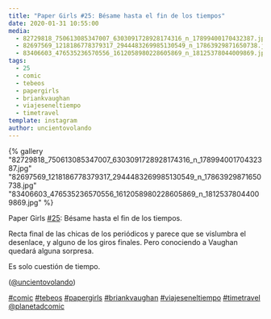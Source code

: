 ```yaml
---
title: "Paper Girls #25: Bésame hasta el fin de los tiempos"
date: 2020-01-31 10:55:00
media: 
  - 82729818_750613085347007_6303091728928174316_n_17899400170432387.jpg
  - 82697569_1218186778379317_2944483269985130549_n_17863929871650738.jpg
  - 83406603_476535236570556_1612058980228605869_n_18125378044009869.jpg
tags: 
  - 25
  - comic
  - tebeos
  - papergirls
  - briankvaughan
  - viajeseneltiempo
  - timetravel
template: instagram
author: uncientovolando
---
```


{% gallery "82729818_750613085347007_6303091728928174316_n_17899400170432387.jpg" "82697569_1218186778379317_2944483269985130549_n_17863929871650738.jpg" "83406603_476535236570556_1612058980228605869_n_18125378044009869.jpg" %}

Paper Girls [#25](/tags/25): Bésame hasta el fin de los tiempos.

Recta final de las chicas de los periódicos y parece que se vislumbra el desenlace, y alguno de los giros finales. Pero conociendo a Vaughan quedará alguna sorpresa.

Es solo cuestión de tiempo.

([@uncientovolando](https://instagram.com/uncientovolando))

[#comic](/tags/comic) [#tebeos](/tags/tebeos) [#papergirls](/tags/papergirls) [#briankvaughan](/tags/briankvaughan) [#viajeseneltiempo](/tags/viajeseneltiempo) [#timetravel](/tags/timetravel) [@planetadcomic](https://instagram.com/planetadcomic)

